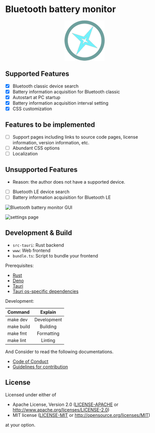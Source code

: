 # Bluetooth battery monitor

<div style="display:grid;place-items:center">
   <img src="./src-tauri/icons/128x128.png" alt="bluetooth battery monitor icon"/>
</div>

## Supported Features

- [x] Bluetooth classic device search
- [x] Battery information acquisition for Bluetooth classic
- [x] Autostart at PC startup
- [x] Battery information acquisition interval setting
- [x] CSS customization

## Features to be implemented

- [ ] Support pages including links to source code pages, license information, version information, etc.
- [ ] Abundant CSS options
- [ ] Localization

## Unsupported Features

- Reason: the author does not have a supported device.

- [ ] Bluetooth LE device search
- [ ] Battery information acquisition for Bluetooth LE

![Bluetooth battery monitor GUI](https://user-images.githubusercontent.com/68905624/233191197-0c2906b7-c823-41dc-a417-11abac34474e.png)

![settings page](https://user-images.githubusercontent.com/68905624/233191832-4e314825-0b5b-484d-baeb-7c0d3dbdaee9.png)

## Development & Build

- `src-tauri`: Rust backend
- `www`: Web frontend
- `bundle.ts`: Script to bundle your frontend

Prerequisites:

- [Rust](https://www.rust-lang.org/)
- [Deno](https://deno.land/)
- [Tauri](https://tauri.studio/v1/guides/getting-started/beginning-tutorial#alternatively-install-tauri-cli-as-a-cargo-subcommand)
- [Tauri os-specific dependencies](https://tauri.studio/v1/guides/getting-started/prerequisites#installing)

Development:

|  Command   |    Explain   |
| :--------- | :----------: |
| make dev   |  Development |
| make build |   Building   |
| make fmt   |  Formatting  |
| make lint  |    Linting   |

And Consider to read the following documentations.

- [Code of Conduct](./CODE_OF_CONDUCT.md)
- [Guidelines for contribution](./CONTRIBUTING.md)

## License

Licensed under either of

- Apache License, Version 2.0
   ([LICENSE-APACHE](LICENSE-APACHE) or <http://www.apache.org/licenses/LICENSE-2.0>)
- MIT license
   ([LICENSE-MIT](LICENSE-MIT) or <http://opensource.org/licenses/MIT>)

at your option.
